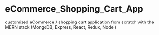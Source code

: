 # eCommerce_Shopping_Cart_App
 customized eCommerce / shopping cart application from scratch with the MERN stack (MongoDB, Express, React, Redux, Node))
